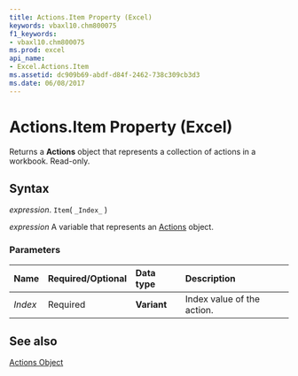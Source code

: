 ```yaml
---
title: Actions.Item Property (Excel)
keywords: vbaxl10.chm800075
f1_keywords:
- vbaxl10.chm800075
ms.prod: excel
api_name:
- Excel.Actions.Item
ms.assetid: dc909b69-abdf-d84f-2462-738c309cb3d3
ms.date: 06/08/2017
---
```



# Actions.Item Property (Excel)

Returns a  **Actions** object that represents a collection of actions in a workbook. Read-only.


## Syntax

 _expression_. `Item`( `_Index_` )

 _expression_ A variable that represents an [Actions](Excel.Actions.md) object.


### Parameters



|Name|Required/Optional|Data type|Description|
|:-----|:-----|:-----|:-----|
| _Index_|Required| **Variant**|Index value of the action.|

## See also


[Actions Object](Excel.Actions.md)

